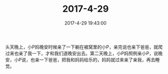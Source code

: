 ﻿---
title: "2017-4-29"
date: 2017-4-29 19:43:00
tags:
categories: 爸爸
---
头天晚上，小P妈晚安时候亲了一下躺在被窝里的小P，亲完说也亲下爸爸，就爬过来也亲了我一下，才和我们道晚安出去。第二天晚上，小P妈照例亲小P，说晚安，小P说，也亲一下爸爸，把我和妈妈给乐的，妈妈就过来亲了亲我，再去睡觉。
